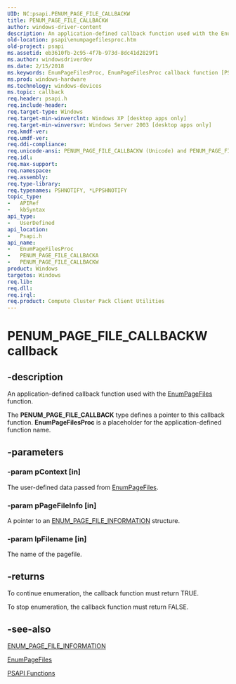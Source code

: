 ```yaml
---
UID: NC:psapi.PENUM_PAGE_FILE_CALLBACKW
title: PENUM_PAGE_FILE_CALLBACKW
author: windows-driver-content
description: An application-defined callback function used with the EnumPageFiles function.
old-location: psapi\enumpagefilesproc.htm
old-project: psapi
ms.assetid: eb3610fb-2c95-4f7b-973d-8dc41d2829f1
ms.author: windowsdriverdev
ms.date: 2/15/2018
ms.keywords: EnumPageFilesProc, EnumPageFilesProc callback function [PSAPI], PENUM_PAGE_FILE_CALLBACKA, PENUM_PAGE_FILE_CALLBACKW, _win32_enumpagefilesproc, base.enumpagefilesproc, psapi.enumpagefilesproc, psapi/EnumPageFilesProc, psapi/PENUM_PAGE_FILE_CALLBACKA, psapi/PENUM_PAGE_FILE_CALLBACKW
ms.prod: windows-hardware
ms.technology: windows-devices
ms.topic: callback
req.header: psapi.h
req.include-header: 
req.target-type: Windows
req.target-min-winverclnt: Windows XP [desktop apps only]
req.target-min-winversvr: Windows Server 2003 [desktop apps only]
req.kmdf-ver: 
req.umdf-ver: 
req.ddi-compliance: 
req.unicode-ansi: PENUM_PAGE_FILE_CALLBACKW (Unicode) and PENUM_PAGE_FILE_CALLBACKA (ANSI)
req.idl: 
req.max-support: 
req.namespace: 
req.assembly: 
req.type-library: 
req.typenames: PSHNOTIFY, *LPPSHNOTIFY
topic_type:
-	APIRef
-	kbSyntax
api_type:
-	UserDefined
api_location:
-	Psapi.h
api_name:
-	EnumPageFilesProc
-	PENUM_PAGE_FILE_CALLBACKA
-	PENUM_PAGE_FILE_CALLBACKW
product: Windows
targetos: Windows
req.lib: 
req.dll: 
req.irql: 
req.product: Compute Cluster Pack Client Utilities
---
```


# PENUM_PAGE_FILE_CALLBACKW callback


## -description


An application-defined callback function used with the 
<a href="https://msdn.microsoft.com/9289fe3c-a7d9-4acb-aeb6-a50de65db0a2">EnumPageFiles</a> function.

The <b>PENUM_PAGE_FILE_CALLBACK</b> type defines a pointer to this callback function. 
<b>EnumPageFilesProc</b> is a placeholder for the application-defined function name.


## -parameters




### -param pContext [in]

The user-defined data passed from 
<a href="https://msdn.microsoft.com/9289fe3c-a7d9-4acb-aeb6-a50de65db0a2">EnumPageFiles</a>.


### -param pPageFileInfo [in]

A pointer to an 
<a href="https://msdn.microsoft.com/020f3be8-f624-4788-8079-0f7679c9bef0">ENUM_PAGE_FILE_INFORMATION</a> structure.


### -param lpFilename [in]

The name of the pagefile.


## -returns



To continue enumeration, the callback function must return TRUE.

To stop enumeration, the callback function must return FALSE.




## -see-also




<a href="https://msdn.microsoft.com/020f3be8-f624-4788-8079-0f7679c9bef0">ENUM_PAGE_FILE_INFORMATION</a>



<a href="https://msdn.microsoft.com/9289fe3c-a7d9-4acb-aeb6-a50de65db0a2">EnumPageFiles</a>



<a href="https://msdn.microsoft.com/e158792b-fec2-498d-aae3-d5679fa55783">PSAPI Functions</a>
 

 

